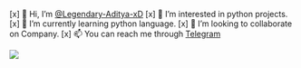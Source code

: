 
[x] 👋 Hi, I’m [@Legendary-Aditya-xD](https://t.me/toxic_boy_aditya_xd)
[x] 👀 I’m interested in python projects.
[x] 🌱 I’m currently learning python language.
[x] 💞️ I’m looking to collaborate on Company.
[x] 📫 You can reach me through [Telegram](https://t.me/toxic_boy_aditya_xd)

<!---
Legendary-Aditya-xD/Legendary-Aditya-xD is a ✨ special ✨ repository because its `README.md` (this file) appears on your GitHub profile.
You can click the Preview link to take a look at your changes.
--->
<img src="https://telegra.ph/file/15017e0a37e34591047a1.jpg">
